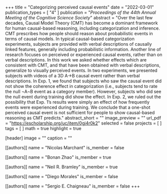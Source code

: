 +++
title = "Categorizing perceived causal events"
date = "2022-03-01"
publication_types = [ "4" ]
publication = "_Proceedings of the 44th Annual Meeting of the Cognitive Science Society_"
abstract = "Over the last few decades, Causal Model Theory (CMT) has become a dominant framework for human causal-based reasoning, including categorization and inference. CMT prescribes how people should reason about probabilistic events in terms of causal models. In typical causal-based categorization experiments, subjects are provided with verbal descriptions of causally linked features, generally including probabilistic information. Another line of research focuses on perceived or experienced causal events, rather than on verbal descriptions. In this work we asked whether effects which are consistent with CMT, and that have been obtained with verbal descriptions, generalize to visually perceived events. In two experiments, we presented subjects with videos of a 3D A→B causal event rather than verbal descriptions. In Exp. 1, we found that subjects who saw the causal event did not show the coherence effect in categorization (i.e., subjects tend to rate the null ¬A¬B event as a category member). However, subjects who did see the null event during training did show the effect. In Exp. 2, we ruled out the possibility that Exp. 1’s results were simply an effect of how frequently events were experienced during training. We conclude that a one-shot perceived causal event is not sufficient for people to show causal-based reasoning as CMT predicts."
abstract_short = ""
image_preview = ""
url_pdf = "https://escholarship.org/uc/item/0gj4r0k2"
selected = false
projects = [ ]
tags = [ ]
math = true
highlight = true

[header]
image = ""
caption = ""

[[authors]]
name = "Nicolas Marchant"
is_member = false

[[authors]]
name = "Bonan Zhao"
is_member = true

[[authors]]
name = "Neil R. Bramley"
is_member = true

[[authors]]
name = "Diego Morales"
is_member = false

[[authors]]
name = "Sergio E. Chaigneau"
is_member = false
+++

